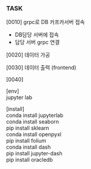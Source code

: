 ### TASK

[0010] grpc로 DB 카프카서버 접속
- DB담당 서버에 접속
- 담당 서버 grpc 연결 

[0020] 데이터 가공

[0030] 데이터 출력 (frontend)

[0040] 

[env]   
jupyter lab

[install]   
conda install jupyterlab    
conda install seaborn   
pip install sklearn     
conda install openpyxl  
pip install folium      
conda install dash      
pip install jupyter-dash    
pip install oracledb
